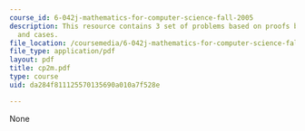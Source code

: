 ```yaml
---
course_id: 6-042j-mathematics-for-computer-science-fall-2005
description: This resource contains 3 set of problems based on proofs by contradiction
  and cases.
file_location: /coursemedia/6-042j-mathematics-for-computer-science-fall-2005/da284f811125570135690a010a7f528e_cp2m.pdf
file_type: application/pdf
layout: pdf
title: cp2m.pdf
type: course
uid: da284f811125570135690a010a7f528e

---
```

None